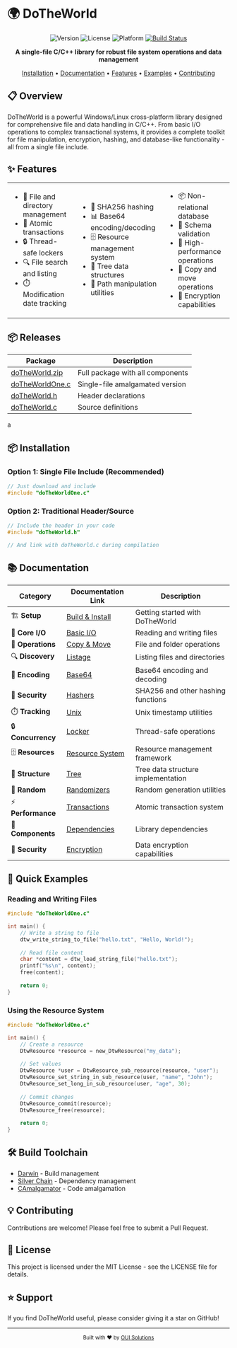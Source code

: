 # 🌍 DoTheWorld

<div align="center">

![Version](https://img.shields.io/badge/version-10.1.1-blue.svg)
![License](https://img.shields.io/badge/license-MIT-green.svg)
![Platform](https://img.shields.io/badge/platform-Windows%20%7C%20Linux-lightgrey.svg)
[![Build Status](https://img.shields.io/badge/build-passing-brightgreen.svg)](https://github.com/OUIsolutions/DoTheWorld)

**A single-file C/C++ library for robust file system operations and data management**

[Installation](#installation) •
[Documentation](#documentation) •
[Features](#features) •
[Examples](#quick-examples) •
[Contributing](#contributing)

</div>

## 📋 Overview

DoTheWorld is a powerful Windows/Linux cross-platform library designed for comprehensive file and data handling in C/C++. From basic I/O operations to complex transactional systems, it provides a complete toolkit for file manipulation, encryption, hashing, and database-like functionality - all from a single file include.

## ✨ Features

<table>
  <tr>
    <td>
      <ul>
        <li>📁 File and directory management</li>
        <li>🔄 Atomic transactions</li>
        <li>🔒 Thread-safe lockers</li>
        <li>🔍 File search and listing</li>
        <li>⏱️ Modification date tracking</li>
      </ul>
    </td>
    <td>
      <ul>
        <li>🔐 SHA256 hashing</li>
        <li>📊 Base64 encoding/decoding</li>
        <li>🗄️ Resource management system</li>
        <li>🌲 Tree data structures</li>
        <li>🔀 Path manipulation utilities</li>
      </ul>
    </td>
    <td>
      <ul>
        <li>📦 Non-relational database</li>
        <li>🔑 Schema validation</li>
        <li>🚀 High-performance operations</li>
        <li>🔄 Copy and move operations</li>
        <li>🔐 Encryption capabilities</li>
      </ul>
    </td>
  </tr>
</table>


## 📦 Releases

| Package | Description |
|---------|-------------|
| [doTheWorld.zip](https://github.com/OUIsolutions/DoTheWorld/releases/download/10.1.1/doTheWorld.zip) | Full package with all components |
| [doTheWorldOne.c](https://github.com/OUIsolutions/DoTheWorld/releases/download/10.1.1/doTheWorldOne.c) | Single-file amalgamated version |
| [doTheWorld.h](https://github.com/OUIsolutions/DoTheWorld/releases/download/10.1.1/doTheWorld.h) | Header declarations |
| [doTheWorld.c](https://github.com/OUIsolutions/DoTheWorld/releases/download/10.1.1/doTheWorld.c) | Source definitions |
a
## 📦 Installation

### Option 1: Single File Include (Recommended)

```c
// Just download and include
#include "doTheWorldOne.c"
```

### Option 2: Traditional Header/Source

```c
// Include the header in your code
#include "doTheWorld.h"

// And link with doTheWorld.c during compilation
```

## 📚 Documentation

| Category | Documentation Link | Description |
|----------|-------------------|-------------|
| 🏗️ **Setup** | [Build & Install](/docs/build_and_install.md) | Getting started with DoTheWorld |
| 📝 **Core I/O** | [Basic I/O](/docs/io.md) | Reading and writing files |
| 🔄 **Operations** | [Copy & Move](/docs/copy_and_move.md) | File and folder operations |
| 🔍 **Discovery** | [Listage](/docs/listage.md) | Listing files and directories |
| 🔢 **Encoding** | [Base64](/docs/base64.md) | Base64 encoding and decoding |
| 🔐 **Security** | [Hashers](/docs/hashers.md) | SHA256 and other hashing functions |
| ⏱️ **Tracking** | [Unix](/docs/unix.md) | Unix timestamp utilities |
| 🔒 **Concurrency** | [Locker](/docs/locker.md) | Thread-safe operations |
| 🗄️ **Resources** | [Resource System](/docs/resource.md) | Resource management framework |
| 🌲 **Structure** | [Tree](/docs/tree.md) | Tree data structure implementation |
| 🎲 **Random** | [Randomizers](/docs/randonizers.md) | Random generation utilities |
| ⚡ **Performance** | [Transactions](/docs/transactions.md) | Atomic transaction system |
| 🧩 **Components** | [Dependencies](/docs/dependencies.md) | Library dependencies |
| 🔐 **Security** | [Encryption](/docs/encryption.md) | Data encryption capabilities |

## 🚀 Quick Examples

### Reading and Writing Files

```c
#include "doTheWorldOne.c"

int main() {
    // Write a string to file
    dtw_write_string_to_file("hello.txt", "Hello, World!");
    
    // Read file content
    char *content = dtw_load_string_file("hello.txt");
    printf("%s\n", content);
    free(content);
    
    return 0;
}
```

### Using the Resource System

```c
#include "doTheWorldOne.c"

int main() {
    // Create a resource
    DtwResource *resource = new_DtwResource("my_data");
    
    // Set values
    DtwResource *user = DtwResource_sub_resource(resource, "user");
    DtwResource_set_string_in_sub_resource(user, "name", "John");
    DtwResource_set_long_in_sub_resource(user, "age", 30);
    
    // Commit changes
    DtwResource_commit(resource);
    DtwResource_free(resource);
    
    return 0;
}
```



## 🛠️ Build Toolchain

* [Darwin](https://github.com/OUIsolutions/Darwin) - Build management
* [Silver Chain](https://github.com/OUIsolutions/SilverChain) - Dependency management
* [CAmalgamator](https://github.com/OUIsolutions/CAmalgamator) - Code amalgamation

## 💡 Contributing

Contributions are welcome! Please feel free to submit a Pull Request.

## 📄 License

This project is licensed under the MIT License - see the LICENSE file for details.

## ⭐ Support

If you find DoTheWorld useful, please consider giving it a star on GitHub!

---

<div align="center">
  <sub>Built with ❤️ by <a href="https://github.com/OUIsolutions">OUI Solutions</a></sub>
</div>
